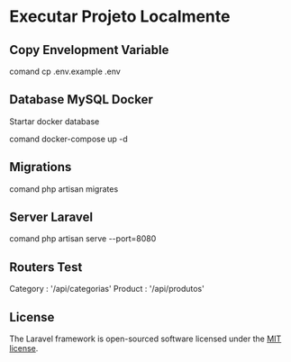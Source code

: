 # Executar Projeto Localmente

## Copy Envelopment Variable
comand cp .env.example .env

## Database MySQL Docker
Startar docker database

comand docker-compose up -d

## Migrations

comand php artisan migrates

## Server Laravel

comand php artisan serve --port=8080

## Routers Test

Category : '/api/categorias'
Product : '/api/produtos'
## License

The Laravel framework is open-sourced software licensed under the [MIT license](https://opensource.org/licenses/MIT).
